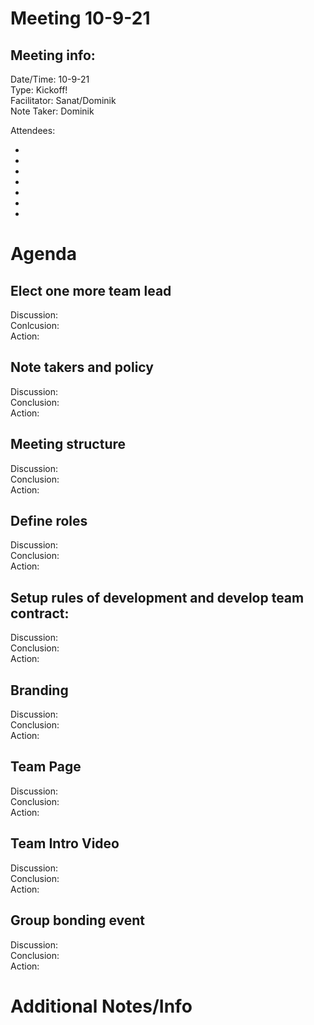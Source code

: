 # Meeting 10-9-21
## Meeting info:
Date/Time: 10-9-21\
Type: Kickoff! \
Facilitator: Sanat/Dominik\
Note Taker: Dominik

Attendees:

-
-
-
-
-
-
-

# Agenda
## Elect one more team lead
Discussion:\
Conlcusion:\
Action:
## Note takers and policy
Discussion:\
Conclusion:\
Action:
## Meeting structure
Discussion:\
Conclusion:\
Action:
## Define roles
Discussion:\
Conclusion:\
Action:
## Setup rules of development and develop team contract:
Discussion:\
Conclusion:\
Action:
## Branding
Discussion:\
Conclusion:\
Action:
## Team Page
Discussion:\
Conclusion:\
Action:
## Team Intro Video
Discussion:\
Conclusion:\
Action:
## Group bonding event
Discussion:\
Conclusion:\
Action:
# Additional Notes/Info
